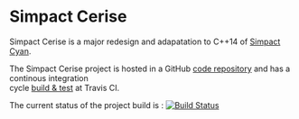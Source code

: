 Simpact Cerise
==============

Simpact Cerise is a major redesign and adapatation to C++14 of [Simpact Cyan](https://github.com/j0r1/simpactcyan).

 
The Simpact Cerise project is hosted in a GitHub [code repository](https://github.com/elisekaa/simpactcerise/) and has a continous integration  
 cycle [build & test](https://travis-ci.org/elisekaa/simpactcerise) at Travis CI. 
 
The current status of the project build is : [![Build Status](https://travis-ci.org/elisekaa/simpactcerise.svg?branch=master)](https://github.com/elisekaa/simpactcerise/)